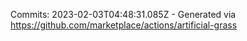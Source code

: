 Commits: 2023-02-03T04:48:31.085Z - Generated via https://github.com/marketplace/actions/artificial-grass
<br>
